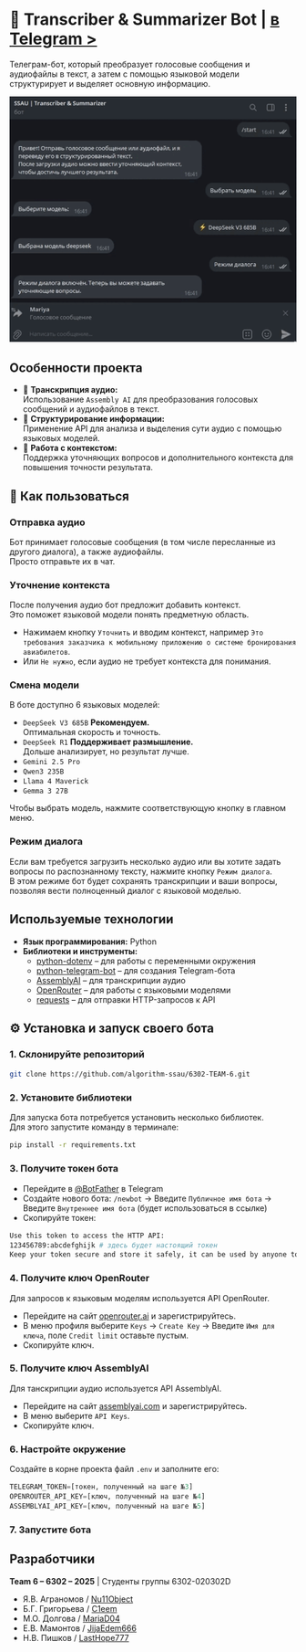 # 🤖 Transcriber & Summarizer Bot | [в Telegram >](https://t.me/SsauAudioBot)

Телеграм-бот, который преобразует голосовые сообщения и аудиофайлы в текст, а затем с помощью языковой модели структурирует и выделяет основную информацию.

![Showcase](./images/showcase.gif)

## Особенности проекта

- 🎤 **Транскрипция аудио:**<br>Использование `Assembly AI` для преобразования голосовых сообщений и аудиофайлов в текст.
- 📑 **Структурирование информации:**<br>Применение API для анализа и выделения сути аудио с помощью языковых моделей.
- 💬 **Работа с контекстом:**<br>Поддержка уточняющих вопросов и дополнительного контекста для повышения точности результата.

## 📌 Как пользоваться

### Отправка аудио
Бот принимает голосовые сообщения (в том числе пересланные из другого диалога), а также аудиофайлы.<br>
Просто отправьте их в чат.

### Уточнение контекста
После получения аудио бот предложит добавить контекст.<br>
Это поможет языковой модели понять предметную область.<br>
- Нажимаем кнопку `Уточнить` и вводим контекст, например `Это требования заказчика к мобильному приложению о системе бронирования авиабилетов`.<br>
- Или `Не нужно`, если аудио не требует контекста для понимания.

### Смена модели
В боте доступно 6 языковых моделей:
- `DeepSeek V3 685B` **Рекомендуем.**<br>Оптимальная скорость и точность.
- `DeepSeek R1` **Поддерживает размышление.**<br>Дольше анализирует, но результат лучше.
- `Gemini 2.5 Pro`
- `Qwen3 235B`
- `Llama 4 Maverick`
- `Gemma 3 27B`

Чтобы выбрать модель, нажмите соответствующую кнопку в главном меню.

### Режим диалога
Если вам требуется загрузить несколько аудио или вы хотите задать вопросы по распознанному тексту, нажмите кнопку `Режим диалога`.<br>
В этом режиме бот будет сохранять транскрипции и ваши вопросы, позволяя вести полноценный диалог с языковой моделью. 

## Используемые технологии

- **Язык программирования:** Python
- **Библиотеки и инструменты:**
  - [python-dotenv](https://github.com/theskumar/python-dotenv) – для работы с переменными окружения
  - [python-telegram-bot](https://github.com/python-telegram-bot/python-telegram-bot) – для создания Telegram-бота
  - [AssemblyAI](https://www.assemblyai.com/) – для транскрипции аудио
  - [OpenRouter](https://openrouter.ai/) – для работы с языковыми моделями
  - [requests](https://docs.python-requests.org/) – для отправки HTTP-запросов к API


## ⚙️ Установка и запуск своего бота

### 1. Склонируйте репозиторий

```bash
git clone https://github.com/algorithm-ssau/6302-TEAM-6.git
```

### 2. Установите библиотеки

Для запуска бота потребуется установить несколько библиотек.<br>
Для этого запустите команду в терминале:
```bash
pip install -r requirements.txt
```

### 3. Получите токен бота

- Перейдите в [@BotFather](https://t.me/botfather) в Telegram
- Создайте нового бота: `/newbot` -> Введите `Публичное имя бота` -> Введите `Внутреннее имя бота` (будет использоваться в ссылке)
- Скопируйте токен:
```bash
Use this token to access the HTTP API:
123456789:abcdefghijk # здесь будет настоящий токен
Keep your token secure and store it safely, it can be used by anyone to control your bot.
```

### 4. Получите ключ OpenRouter
Для запросов к языковым моделям используется API OpenRouter.
- Перейдите на сайт [openrouter.ai](https://openrouter.ai/) и зарегистрируйтесь.
- В меню профиля выберите `Keys` -> `Create Key` -> Введите `Имя для ключа`, поле `Credit limit` оставьте пустым.
- Скопируйте ключ.

### 5. Получите ключ AssemblyAI
Для танскрипции аудио используется API AssemblyAI.
- Перейдите на сайт [assemblyai.com](https://www.assemblyai.com/) и зарегистрируйтесь.
- В меню выберите `API Keys`.
- Скопируйте ключ.

### 6. Настройте окружение
Создайте в корне проекта файл `.env` и заполните его:
```python
TELEGRAM_TOKEN=[токен, полученный на шаге №3]
OPENROUTER_API_KEY=[ключ, полученный на шаге №4]
ASSEMBLYAI_API_KEY=[ключ, полученный на шаге №5]
```

### 7. Запустите бота

## Разработчики
**Team 6 – 6302 – 2025** | Студенты группы 6302-020302D
- Я.В. Аграномов  / [Nu11Object](https://github.com/Nu11Object)
- Б.Г. Григорьева / [C1eem](https://github.com/C1eem)
- М.О. Долгова    / [MariaD04](https://github.com/MariaD04)
- Е.В. Мамонтов   / [JijaEdem666](https://github.com/JijaEdem666)
- Н.В. Пишков     / [LastHope777](https://github.com/LastHope777)
